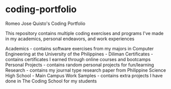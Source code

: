 # coding-portfolio
Romeo Jose Quisto's Coding Portfolio

This repository contains multiple coding exercises and programs I've made in my academics, personal endeavors, and work experiences

Academics - contains software exercises from my majors in Computer Engineering at the University of the Philippines - Diliman
Certificates - contains certificates I earned through online courses and bootcamps
Personal Projects - contains random personal projects for fun/learning
Research - contains my journal type research paper from Philippine Science High School - Main Campus
Work Samples - contains extra projects I have done in The Coding School for my students 
